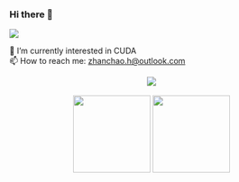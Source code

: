 
### Hi there 👋 
![](https://komarev.com/ghpvc/?username=Shank2358&label=PROFILE+VIEWS)

 🌱 I’m currently interested in CUDA  
 📫 How to reach me: zhanchao.h@outlook.com

<!-- GitHub奖杯🏆 -->
<div align="center"><img  src="https://github-profile-trophy.vercel.app/?username=Shank2358&theme=gruvbox&row=1&column=7&no-frame=true&no-bg=true" /></div>
<br>

<!-- GitHub数据统计 -->
<div align="center">
  <img height="137px" src="https://github-readme-stats.vercel.app/api?username=Shank2358&show_icons=trueline_height=21" />
  <img height="137px" src="https://github-readme-stats.vercel.app/api/top-langs/?username=Shank2358&layout=compact" />
</div>
